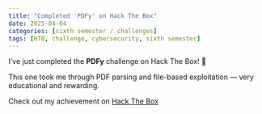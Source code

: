 ```yaml
---
title: "Completed 'PDFy' on Hack The Box"
date: 2025-04-04
categories: [sixth semester / challenges]
tags: [HTB, challenge, cybersecurity, sixth semester]
---
```


I’ve just completed the **PDFy** challenge on Hack The Box! 📄

This one took me through PDF parsing and file-based exploitation — very educational and rewarding.

Check out my achievement on [Hack The Box](https://www.hackthebox.com/achievement/challenge/1242702/637)
